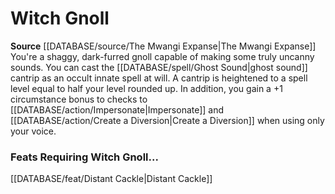 ﻿---
id: '169'
name: Witch Gnoll
rarity: Common
source: '[[DATABASE/source/The Mwangi Expanse|The Mwangi Expanse]]'
type: Heritage

---
# Witch Gnoll

**Source** [[DATABASE/source/The Mwangi Expanse|The Mwangi Expanse]] 
You're a shaggy, dark-furred gnoll capable of making some truly uncanny sounds. You can cast the [[DATABASE/spell/Ghost Sound|ghost sound]] cantrip as an occult innate spell at will. A cantrip is heightened to a spell level equal to half your level rounded up. In addition, you gain a +1 circumstance bonus to checks to [[DATABASE/action/Impersonate|Impersonate]] and [[DATABASE/action/Create a Diversion|Create a Diversion]] when using only your voice.

### Feats Requiring Witch Gnoll...

[[DATABASE/feat/Distant Cackle|Distant Cackle]]